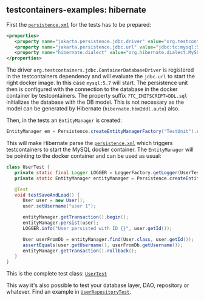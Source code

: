 ## testcontainers-examples: hibernate

First the [`persistence.xml`](https://github.com/kaiwinter/testcontainers-examples/blob/master/hibernate/src/test/resources/META-INF/persistence.xml) for the tests has to be prepared:

```xml
<properties>
   <property name="jakarta.persistence.jdbc.driver" value="org.testcontainers.jdbc.ContainerDatabaseDriver" />
   <property name="jakarta.persistence.jdbc.url" value="jdbc:tc:mysql:5.7://doesntmatter/test?TC_INITSCRIPT=DDL.sql" />
   <property name="hibernate.dialect" value="org.hibernate.dialect.MySQLDialect" />
</properties>
```

The driver `org.testcontainers.jdbc.ContainerDatabaseDriver` is registered in the testcontainers dependency and will evaluate the `jdbc.url` to start the right docker image.
In this case `mysql:5.7` will start.
The persistence unit then is configured with the connection to the database in the docker container by testcontainers.
The property suffix `?TC_INITSCRIPT=DDL.sql` initializes the database with the DB model.
This is not necessary as the model can be generated by Hibernate (`hibernate.hbm2ddl.auto`) also.

Then, in the tests an `EntityManager` is created:

```java
EntityManager em = Persistence.createEntityManagerFactory("TestUnit").createEntityManager();
```

This will make Hibernate parse the [`persistence.xml`](https://github.com/kaiwinter/testcontainers-examples/blob/master/hibernate/src/test/resources/META-INF/persistence.xml) which triggers testcontainers to start the MySQL docker container.
The `EntityManager` will be pointing to the docker container and can be used as usual:

```java
class UserTest {
   private static final Logger LOGGER = LoggerFactory.getLogger(UserTest.class);
   private static EntityManager entityManager = Persistence.createEntityManagerFactory("TestPU").createEntityManager();

   @Test
   void testSaveAndLoad() {
      User user = new User();
      user.setUsername("user 1");

      entityManager.getTransaction().begin();
      entityManager.persist(user);
      LOGGER.info("User persisted with ID {}", user.getId());

      User userFromDb = entityManager.find(User.class, user.getId());
      assertEquals(user.getUsername(), userFromDb.getUsername());
      entityManager.getTransaction().rollback();
   }
}
```
This is the complete test class: [`UserTest`](https://github.com/kaiwinter/testcontainers-examples/blob/master/hibernate/src/test/java/com/github/kaiwinter/testcontainers/hibernate/db/entity/UserTest.java)

This way it's also possible to test your database layer, DAO, repository or whatever. Find an example in [`UserRepositoryTest`](https://github.com/kaiwinter/testcontainers-examples/blob/master/hibernate/src/test/java/com/github/kaiwinter/testcontainers/hibernate/db/UserRepositoryTest.java).
